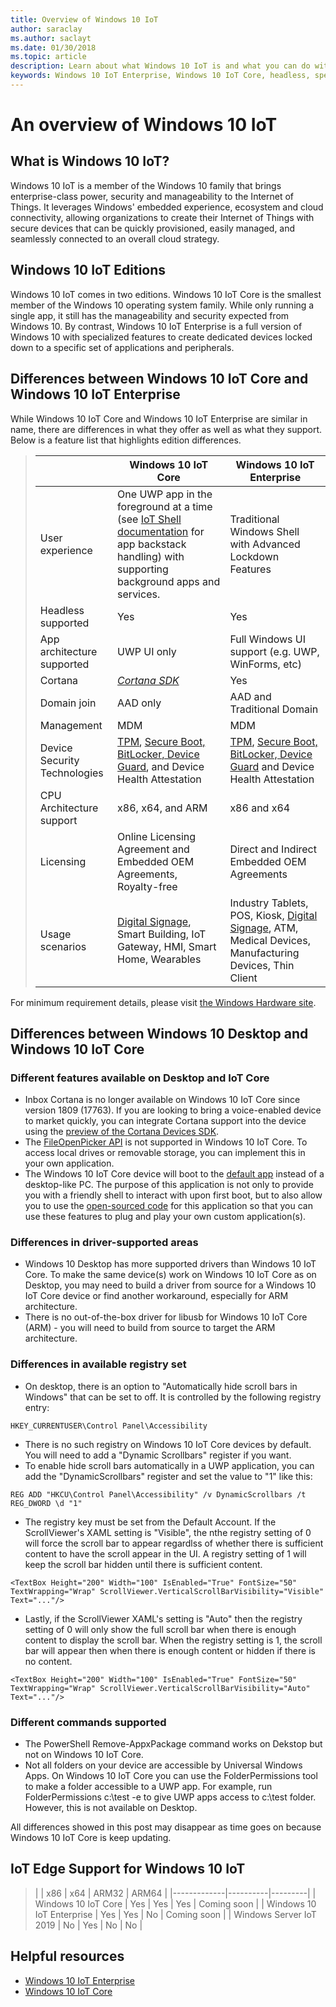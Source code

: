 ```yaml
---
title: Overview of Windows 10 IoT 
author: saraclay
ms.author: saclayt
ms.date: 01/30/2018
ms.topic: article
description: Learn about what Windows 10 IoT is and what you can do with it.
keywords: Windows 10 IoT Enterprise, Windows 10 IoT Core, headless, speech, features, binary edition, editions 
---
```


# An overview of Windows 10 IoT 

## What is Windows 10 IoT?
Windows 10 IoT is a member of the Windows 10 family that brings enterprise-class power, security and manageability to the Internet of Things.  It leverages Windows' embedded experience, ecosystem and cloud connectivity, allowing organizations to create their Internet of Things with secure devices that can be quickly provisioned, easily managed, and seamlessly connected to an overall cloud strategy.  

## Windows 10 IoT Editions
Windows 10 IoT comes in two editions.  Windows 10 IoT Core is the smallest member of the Windows 10 operating system family.  While only running a single app, it still has the manageability and security expected from Windows 10.  By contrast, Windows 10 IoT Enterprise is a full version of Windows 10 with specialized features to create dedicated devices locked down to a specific set of applications and peripherals. 

## Differences between Windows 10 IoT Core and Windows 10 IoT Enterprise

While Windows 10 IoT Core and Windows 10 IoT Enterprise are similar in name, there are differences in what they offer as well as what they support. Below is a feature list that highlights edition differences.

> |             | Windows 10 IoT Core  |  Windows 10 IoT Enterprise  |
> |-------------|----------|---------|
> | User experience | One UWP app in the foreground at a time (see [IoT Shell documentation](https://docs.microsoft.com/en-us/windows/iot-core/develop-your-app/iotcoreshell) for app backstack handling) with supporting background apps and services. | Traditional Windows Shell with Advanced Lockdown Features |
> | Headless supported | Yes | Yes |
> | App architecture supported | UWP UI only | Full Windows UI support (e.g. UWP, WinForms, etc) |
> | Cortana | [*Cortana SDK*](https://developer.microsoft.com/en-us/cortana/devices) | Yes |
> | Domain join | AAD only | AAD and Traditional Domain |
> | Management | MDM | MDM |
> | Device Security Technologies | [TPM](https://docs.microsoft.com/windows/iot-core/secure-your-device/tpm), [Secure Boot, BitLocker, Device Guard](https://docs.microsoft.com/windows/iot-core/secure-your-device/securebootandbitlocker), and Device Health Attestation | [TPM](https://docs.microsoft.com/windows/iot-core/secure-your-device/tpm), [Secure Boot, BitLocker, Device Guard](https://docs.microsoft.com/windows/iot-core/secure-your-device/securebootandbitlocker) and Device Health Attestation |
> | CPU Architecture support | x86, x64, and ARM | x86 and x64 |
> | Licensing | Online Licensing Agreement and Embedded OEM Agreements, Royalty-free | Direct and Indirect Embedded OEM Agreements |
> | Usage scenarios | [Digital Signage](https://www.microsoft.com/en-us/windowsforbusiness/digital-signage), Smart Building, IoT Gateway, HMI, Smart Home, Wearables | Industry Tablets, POS, Kiosk, [Digital Signage](https://www.microsoft.com/en-us/windowsforbusiness/digital-signage), ATM, Medical Devices, Manufacturing Devices, Thin Client |

For minimum requirement details, please visit [the Windows Hardware site](https://docs.microsoft.com/windows-hardware/design/minimum/minimum-hardware-requirements-overview).

## Differences between Windows 10 Desktop and Windows 10 IoT Core

### Different features available on Desktop and IoT Core

* Inbox Cortana is no longer available on Windows 10 IoT Core since version 1809 (17763). If you are looking to bring a voice-enabled device to market quickly, you can integrate Cortana support into the device using the [preview of the Cortana Devices SDK](https://developer.microsoft.com/en-us/cortana/devices).
* The [FileOpenPicker API](https://docs.microsoft.com/en-us/uwp/api/windows.storage.pickers.fileopenpicker) is not supported in Windows 10 IoT Core. To access local drives or removable storage, you can implement this in your own application.
* The Windows 10 IoT Core device will boot to the [default app](https://docs.microsoft.com/en-us/windows/iot-core/develop-your-app/iotcoredefaultapp) instead of a desktop-like PC. The purpose of this application is not only to provide you with a friendly shell to interact with upon first boot, but to also allow you to use the [open-sourced code](https://github.com/Microsoft/Windows-iotcore-samples/tree/master/Samples/IoTCoreDefaultApp) for this application so that you can use these features to plug and play your own custom application(s).

### Differences in driver-supported areas

* Windows 10 Desktop has more supported drivers than Windows 10 IoT Core. To make the same device(s) work on Windows 10 IoT Core as on Desktop, you may need to build a driver from source for a Windows 10 IoT Core device or find another workaround, especially for ARM architecture.
* There is no out-of-the-box driver for libusb for Windows 10 IoT Core (ARM) - you will need to build from source to target the ARM architecture.

### Differences in available registry set

* On desktop, there is an option to "Automatically hide scroll bars in Windows" that can be set to off. It is controlled by the following registry entry: 

```
HKEY_CURRENTUSER\Control Panel\Accessibility
```

* There is no such registry on Windows 10 IoT Core devices by default. You will need to add a "Dynamic Scrollbars" register if you want.
* To enable hide scroll bars automatically in a UWP application, you can add the "DynamicScrollbars" register and set the value to "1" like this:

```
REG ADD "HKCU\Control Panel\Accessibility" /v DynamicScrollbars /t REG_DWORD \d "1"
```

* The registry key must be set from the Default Account. If the ScrollViewer's XAML setting is "Visible", the nthe registry setting of 0 will force the scroll bar to appear regardlss of whether there is sufficient content to have the scroll appear in the UI. A registry setting of 1 will keep the scroll bar hidden until there is sufficient content.

```
<TextBox Height="200" Width="100" IsEnabled="True" FontSize="50" TextWrapping="Wrap" ScrollViewer.VerticalScrollBarVisibility="Visible" Text="..."/>
```

* Lastly, if the ScrollViewer XAML's setting is "Auto" then the registry setting of 0 will only show the full scroll bar when there is enough content to display the scroll bar. When the registry setting is 1, the scroll bar will appear then when there is enough content or hidden if there is no content.

```
<TextBox Height="200" Width="100" IsEnabled="True" FontSize="50" TextWrapping="Wrap" ScrollViewer.VerticalScrollBarVisibility="Auto" Text="..."/>
```

### Different commands supported

* The PowerShell Remove-AppxPackage command works on Dekstop but not on Windows 10 IoT Core.
* Not all folders on your device are accessible by Universal Windows Apps. On Windows 10 IoT Core you can use the FolderPermissions tool to make a folder accessible to a UWP app. For example, run FolderPermissions c:\test -e to give UWP apps access to c:\test folder. However, this is not available on Desktop.

All differences showed in this post may disappear as time goes on because Windows 10 IoT Core is keep updating.

## IoT Edge Support for Windows 10 IoT

> |             | x86  |  x64  | ARM32 | ARM64 | 
> |-------------|----------|---------|
> | Windows 10 IoT Core | Yes | Yes | Yes | Coming soon |
> | Windows 10 IoT Enterprise | Yes | Yes | No | Coming soon |
> | Windows Server IoT 2019 | No | Yes | No | No |


## Helpful resources
* [Windows 10 IoT Enterprise](windows-iot-enterprise.md)
* [Windows 10 IoT Core](windows-iot-core.md)
